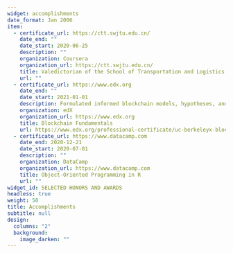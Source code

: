 ```yaml
---
widget: accomplishments
date_format: Jan 2006
item:
  - certificate_url: https://ctt.swjtu.edu.cn/
    date_end: ""
    date_start: 2020-06-25
    description: ""
    organization: Coursera
    organization_url: https://ctt.swjtu.edu.cn/
    title: Valedictorian of the School of Transportation and Logistics, Southwest Jiaotong University
    url: ""
  - certificate_url: https://www.edx.org
    date_end: ""
    date_start: 2021-01-01
    description: Formulated informed blockchain models, hypotheses, and use cases.
    organization: edX
    organization_url: https://www.edx.org
    title: Blockchain Fundamentals
    url: https://www.edx.org/professional-certificate/uc-berkeleyx-blockchain-fundamentals
  - certificate_url: https://www.datacamp.com
    date_end: 2020-12-21
    date_start: 2020-07-01
    description: ""
    organization: DataCamp
    organization_url: https://www.datacamp.com
    title: Object-Oriented Programming in R
    url: ""
widget_id: SELECTED HONORS AND AWARDS
headless: true
weight: 50
title: Accomplishments
subtitle: null
design:
  columns: "2"
  background:
    image_darken: ""
---
```

